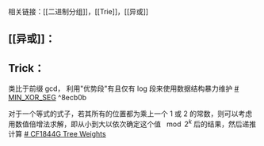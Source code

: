 相关链接：[[二进制分组]]，[[Trie]]，[[异或]]

## [[异或]]：

## Trick：
类比于前缀 gcd， 利用"优势段"有且仅有 log 段来使用数据结构暴力维护 [# MIN_XOR_SEG](https://www.codechef.com/problems/MINXORSEG) ^8ecb0b


对于一个等式的式子，若其所有的位置都为乘上一个 $1$ 或 $2$ 的常数，则可以考虑用数值倍增法求解，即从小到大以依次确定这个值 $\mod 2^k$ 后的结果，然后递推计算  [# CF1844G Tree Weights](https://www.luogu.com.cn/problem/CF1844G)

